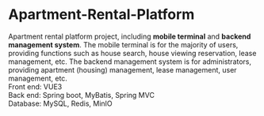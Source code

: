 # Apartment-Rental-Platform
Apartment rental platform project, including **mobile terminal** and **backend management system**. The mobile terminal is for the majority of users, providing functions such as house search, house viewing reservation, lease management, etc. The backend management system is for administrators, providing apartment (housing) management, lease management, user management, etc.<br>
Front end: VUE3 <br>
Back end: Spring boot, MyBatis, Spring MVC <br>
Database: MySQL, Redis, MinIO <br>
